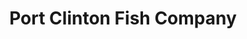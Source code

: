 ---
title: "Port Clinton Fish Company"
url: /port-clinton/port-clinton-fish-company/
shop: seafood
---